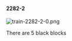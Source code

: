 #### 2282-2
![train-2282-2-0.png](https://github.com/lil-lab/nlvr/raw/master/nlvr/train/images/17/train-2282-2-0.png "train-2282-2-0.png")

There are 5 black blocks